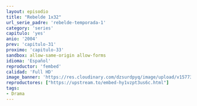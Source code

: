 ```yaml
---
layout: episodio
title: "Rebelde 1x32"
url_serie_padre: 'rebelde-temporada-1'
category: 'series'
capitulo: 'yes'
anio: '2004'
prev: 'capitulo-31'
proximo: 'capitulo-33'
sandbox: allow-same-origin allow-forms
idioma: 'Español'
reproductor: 'fembed'
calidad: 'Full HD'
image_banner: 'https://res.cloudinary.com/dzsurdpyq/image/upload/v1577313723/rebelde-temporada-1-min.jpg'
reproductores: ["https://upstream.to/embed-hy1vzpt3us6c.html"]
tags:
- Drama
---
```












